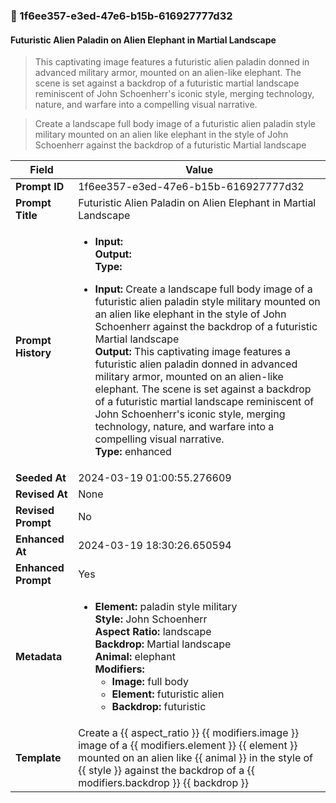 

### 📜 1f6ee357-e3ed-47e6-b15b-616927777d32

#### Futuristic Alien Paladin on Alien Elephant in Martial Landscape

> This captivating image features a futuristic alien paladin donned in advanced military armor, mounted on an alien-like elephant. The scene is set against a backdrop of a futuristic martial landscape reminiscent of John Schoenherr's iconic style, merging technology, nature, and warfare into a compelling visual narrative.

> Create a landscape full body image of a futuristic alien paladin style military mounted on an alien like elephant in the style of John Schoenherr against the backdrop of a futuristic Martial landscape

| Field          | Value                                                                                                                                                                      |
|----------------|----------------------------------------------------------------------------------------------------------------------------------------------------------------------------|
| **Prompt ID**  | 1f6ee357-e3ed-47e6-b15b-616927777d32                                                                                                                                                            |
| **Prompt Title**  | Futuristic Alien Paladin on Alien Elephant in Martial Landscape                                                                                                                                                            |
| **Prompt History** | <ul><li>**Input:**  <br> **Output:**  <br> **Type:** </li></ul><ul><li>**Input:** Create a landscape full body image of a futuristic alien paladin style military mounted on an alien like elephant in the style of John Schoenherr against the backdrop of a futuristic Martial landscape <br> **Output:** This captivating image features a futuristic alien paladin donned in advanced military armor, mounted on an alien-like elephant. The scene is set against a backdrop of a futuristic martial landscape reminiscent of John Schoenherr's iconic style, merging technology, nature, and warfare into a compelling visual narrative. <br> **Type:** enhanced</li></ul> |
| **Seeded At** | 2024-03-19 01:00:55.276609                                                                                                                                                   |
| **Revised At** | None                                                                                                                                                   |
| **Revised Prompt** | No                                                                                                                                                                      |
| **Enhanced At** | 2024-03-19 18:30:26.650594                                                                                                                                                  |
| **Enhanced Prompt** | Yes                                                                                                                                                                    |
| **Metadata**   | <ul><li>**Element:** paladin style military <br> **Style:** John Schoenherr <br> **Aspect Ratio:** landscape <br> **Backdrop:** Martial landscape <br> **Animal:** elephant <br> **Modifiers:**<ul><li>**Image:** full body</li><li>**Element:** futuristic alien</li><li>**Backdrop:** futuristic</li></ul></li></ul> |
| **Template**   | Create a {{ aspect_ratio }} {{ modifiers.image }} image of a {{ modifiers.element }} {{ element }} mounted on an alien like {{ animal }} in the style of {{ style }} against the backdrop of a {{ modifiers.backdrop }} {{ backdrop }}                                                                                                                                           |


